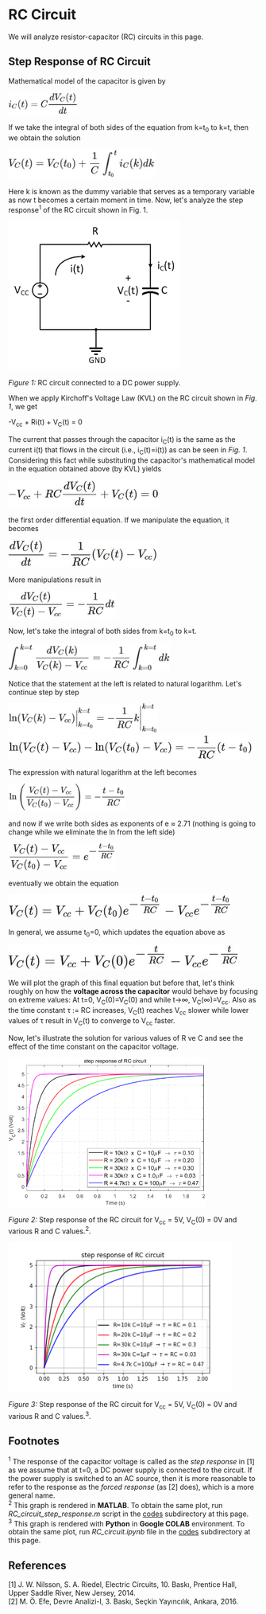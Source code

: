 # RC Circuit
We will analyze resistor-capacitor (RC) circuits in this page.
## Step Response of RC Circuit
Mathematical model of the capacitor is given by

<img src="equations/capacitor equation.JPG" alt="capacitor equation" height="45"/>

If we take the integral of both sides of the equation from k=t<sub>0</sub> to k=t, then we obtain the solution

<img src="equations/capacitor equation solution.JPG" alt="capacitor equation solution" height="60"/>

Here k is known as the dummy variable that serves as a temporary variable as now t becomes a certain moment in time. Now, let's analyze the step response<sup>1</sup> of the RC circuit shown in Fig. 1.

<img src="figures/RC circuit with Vcc.jpg" alt="RC circuit with power supply" height="300"/>

*Figure 1:* RC circuit connected to a DC power supply.

When we apply Kirchoff's Voltage Law (KVL) on the RC circuit shown in *Fig. 1*, we get

-V<sub>cc</sub> + Ri(t) + V<sub>C</sub>(t) = 0

The current that passes through the capacitor i<sub>C</sub>(t) is the same as the current i(t) that flows in the circuit (i.e., i<sub>C</sub>(t)=i(t)) as can be seen in *Fig. 1*. Considering this fact while substituting the capacitor's mathematical model in the equation obtained above (by KVL) yields

<img src="equations/KGY_result_0.JPG" alt="equation obtained after applying KVL on RC circuit 0" height="55"/>

the first order differential equation. If we manipulate the equation, it becomes

<img src="equations/KGY_result_1.JPG" alt="equation obtained after applying KVL on RC circuit 1" height="55"/>

More manipulations result in

<img src="equations/KGY_result_2.JPG" alt="equation obtained after applying KVL on RC circuit 2" height="55"/>

Now, let's take the integral of both sides from k=t<sub>0</sub> to k=t.

<img src="equations/KGY_result_3.JPG" alt="equation obtained after applying KVL on RC circuit 3" height="55"/>

Notice that the statement at the left is related to natural logarithm. Let's continue step by step

<img src="equations/KGY_result_4.JPG" alt="equation obtained after applying KVL on RC circuit 4" height="60"/>

<img src="equations/KGY_result_5.JPG" alt="equation obtained after applying KVL on RC circuit 5" height="50"/>

The expression with natural logarithm at the left becomes

<img src="equations/KGY_result_6.JPG" alt="equation obtained after applying KVL on RC circuit 6" height="55"/>

and now if we write both sides as exponents of e ≈ 2.71 (nothing is going to change while we eliminate the ln from the left side)

<img src="equations/KGY_result_7.JPG" alt="equation obtained after applying KVL on RC circuit 7" height="55"/>

eventually we obtain the equation

<img src="equations/KGY_result_8.JPG" alt="equation obtained after applying KVL on RC circuit 8" height="50"/>

In general, we assume t<sub>0</sub>=0, which updates the equation above as

<img src="equations/KGY_result_9.JPG" alt="equation obtained after applying KVL on RC circuit 9" height="50"/>

We will plot the graph of this final equation but before that, let's think roughly on how the **voltage across the capacitor** would behave by focusing on extreme values: At t=0, V<sub>C</sub>(0)=V<sub>C</sub>(0) and while t→∞, V<sub>C</sub>(∞)=V<sub>cc</sub>. Also as the time constant τ := RC increases, V<sub>C</sub>(t) reaches V<sub>cc</sub> slower while lower values of τ result in V<sub>C</sub>(t) to converge to V<sub>cc</sub> faster.

Now, let's illustrate the solution for various values of R ve C and see the effect of the time constant on the capacitor voltage.

<img src="figures/step response of RC circuit.png" alt="plot of RC circuit step response for various R and C values" height="300"/>

*Figure 2:* Step response of the RC circuit for V<sub>cc</sub> = 5V, V<sub>C</sub>(0) = 0V and various R and C values.<sup>2</sup>.

<img src="figures/step response of RC circuit python.png" alt="plot of RC circuit step response for various R and C values" height="300"/>

*Figure 3:* Step response of the RC circuit for V<sub>cc</sub> = 5V, V<sub>C</sub>(0) = 0V and various R and C values.<sup>3</sup>.
## Footnotes
<sup>1</sup> The response of the capacitor voltage is called as the *step response* in [1] as we assume that at t=0, a DC power supply is connected to the circuit. If the power supply is switched to an AC source, then it is more reasonable to refer to the response as the *forced response* (as [2] does), which is a more general name.</br> 
<sup>2</sup> This graph is rendered in **MATLAB**. To obtain the same plot, run *RC_circuit_step_response.m* script in the [codes](https://github.com/gumushane-eem-eesec-440/RC-circuit/codes) subdirectory at this page.</br>
<sup>3</sup> This graph is rendered with **Python** in **Google COLAB** environment. To obtain the same plot, run *RC_circuit.ipynb* file in the [codes](https://github.com/gumushane-eem-eesec-440/RC-circuit/codes) subdirectory at this page.</br>
## References
[1] J. W. Nilsson, S. A. Riedel, Electric Circuits, 10. Baskı, Prentice Hall, Upper Saddle River, New Jersey, 2014.</br>
[2] M. Ö. Efe, Devre Analizi-I, 3. Baskı, Seçkin Yayıncılık, Ankara, 2016.
